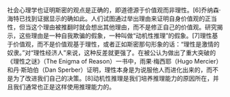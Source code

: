 社会心理学也证明斯密的观点是正确的，即道德源于价值观而非理性。[6]乔纳森·海特已找到证据显示的确如此。人们试图通过举出理由来证明自身价值观的正当性，但当这个理由被推翻时就会想出其他理由，而不是修正自己的价值观。研究揭示，这些理由是一种自我欺骗的假象，一种叫做“动机性推理”的假象。[7]理性基于价值观，而不是价值观基于理性，或者正如斯密那句形象的话：“理性是激情的奴隶。”对“理性经济人”来说，这种反差就更强了。在被公认为做出了重大突破的《理性之谜》（The Enigma of Reason）一书中，雨果·梅西耶（Hugo Mercier）和丹·斯珀伯（Dan Sperber）证明，理性本身是为说服他人而进化出来的，而不是为了改进我们自己的决策。[8]动机性推理是我们培养推理能力的原因所在，并且我们通常也正是这样使用推理能力的。